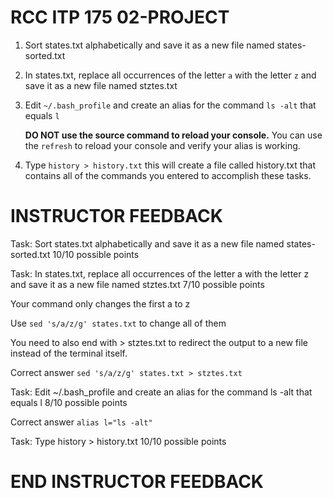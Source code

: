 # RCC ITP 175 02-PROJECT

1. Sort states.txt alphabetically and save it as a new file named states-sorted.txt
1. In states.txt, replace all occurrences of the letter `a` with the letter `z` and save it as a new file named stztes.txt
1. Edit `~/.bash_profile` and create an alias for the command `ls -alt` that equals `l`

    **DO NOT use the source command to reload your console.** You can use the `refresh` to reload your console and verify your alias is working.

1. Type `history > history.txt` this will create a file called history.txt that contains all of the commands you entered to accomplish these tasks.


# INSTRUCTOR FEEDBACK

Task: Sort states.txt alphabetically and save it as a new file named states-sorted.txt
10/10 possible points

Task: In states.txt, replace all occurrences of the letter a with the letter z and save it as a new file named stztes.txt
7/10 possible points

Your command only changes the first a to z

Use `sed 's/a/z/g' states.txt` to change all of them

You need to also end with > stztes.txt to redirect the output to a new file instead of the terminal itself.

Correct answer `sed 's/a/z/g' states.txt > stztes.txt`

Task: Edit ~/.bash_profile and create an alias for the command ls -alt that equals l
8/10 possible points

Correct answer `alias l="ls -alt"`

Task: Type history > history.txt
10/10 possible points

# END INSTRUCTOR FEEDBACK
